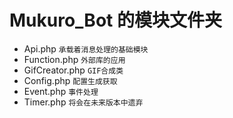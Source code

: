 # Mukuro_Bot 的模块文件夹
- Api.php ```承载着消息处理的基础模块```  
- Function.php ```外部库的应用```  
- GifCreator.php ```GIF合成类```  
- Config.php ```配置生成获取```  
- Event.php ```事件处理```  
- Timer.php ```将会在未来版本中遗弃```
